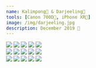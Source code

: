 ```yaml
---
name: Kalimpong🏰 & Darjeeling🗻
tools: [Canon 700D📸, iPhone XR📱]
image: /img/darjeeling.jpg
description: December 2019 👫
---
```


<html>

<head>
  <title>boostrap 4 responsive image gallery</title>
</head>

<body>
  <div class="container-fluid">
    <div class="row">
      <div class="column">
		<img src="/img/kalimpong&darjeeling.jpg"/>
      	<img src="/img/nursery/nursery3.jpg"/>
		<img src="/img/nursery/nursery2.jpg"/>
		<img src="/img/nursery/nursery1.jpg"/>
		<img src="/img/nursery/nursery6.jpg"/>
	</div>
      <div class="column">
		<img src="/img/nursery/nursery4.jpg"/>
		<img src="/img/nursery/nursery7.jpg"/>
		<img src="/img/nursery/nursery8.jpg"/>
		<img src="/img/nursery/nursery9.jpg"/>
		<img src="/img/nursery/nursery11.jpg"/>
      </div>
	  <div class="column">
        <img src="/img/nursery/nursery10.jpg"/>
		<img src="/img/nursery/nursery12.jpg"/>
		<img src="/img/nursery/nursery13.jpg"/>
		<img src="/img/nursery/nursery14.jpg"/>
		<img src="/img/nursery/nursery5.jpg"/>
      </div>
    </div>
  </div>
</body>

</html>


